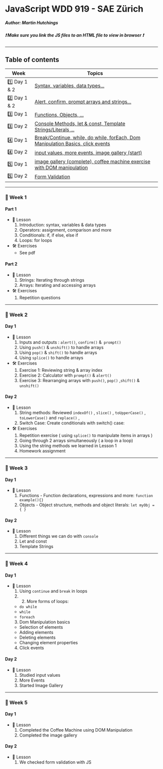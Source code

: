 # JavaScript WDD 919 - SAE Zürich
##### Author: Martin Hutchings
##### :exclamation: Make sure you link the JS files to an HTML file to view in browser :exclamation:
---
## Table of contents
|Week   |Topics   |
| ---   | ---   |
|:one: Day 1 & 2|[Syntax, variables, data types...](https://github.com/stribis/javascript_wdd919#calendar-week-1-day-1)|
|:two: Day 1 & 2|[Alert, confirm, prompt arrays and strings...](https://github.com/stribis/javascript_wdd919#calendar-week-1-day-2)|
|:three: Day 1|[Functions, Objects, ...](https://github.com/stribis/javascript_wdd919#calendar-week-1-day-2)|
|:three: Day 2|[Console Methods, let & const, Template Strings/Literals ...](https://github.com/stribis/javascript_wdd919#calendar-week-1-day-2)|
|:four: Day 1|[Break/Continue, while, do while, forEach, Dom Manipulation Basics, click events ](https://github.com/stribis/javascript_wdd919#calendar-week-1-day-2)|
|:four: Day 2|[input values, more events, image gallery (start)](https://github.com/stribis/javascript_wdd919#calendar-week-1-day-2)|
|:five: Day 1|[image gallery (complete), coffee machine exercise with DOM manipulation](https://github.com/stribis/javascript_wdd919#calendar-week-1-day-2)|
|:five: Day 2|[Form Validation](https://github.com/stribis/javascript_wdd919#calendar-week-1-day-2)|

---
### :calendar: Week 1
#### Part 1
* :notebook: Lesson
  1. Introduction: syntax, variables & data types
  2. Operators: assignment, comparison and more
  3. Conditionals: if, if else, else if
  4. Loops: for loops
* :hammer_and_wrench: Exercises
  * See pdf
#### Part 2
* :notebook: Lesson
  1. Strings: Iterating through strings
  2. Arrays: Iterating and accessing arrays
* :hammer_and_wrench: Exercises
  1. Repetition questions
---
### :calendar: Week 2
#### Day 1
* :notebook: Lesson
  1. Inputs and outputs : `alert()`, `confirm()` &` prompt()`
  2. Using `push()` & `unshift()` to handle arrays
  3. Using `pop()` & `shift()` to handle arrays
  4. Using `splice()` to handle arrays
* :hammer_and_wrench: Exercises
  1. Exercise 1: Reviewing string & array index
  2. Exercise 2: Calculator with `prompt()` & `alert()`
  3. Exercise 3: Rearranging arrays with `push()`, `pop()` ,`shift()` & `unshift()`
#### Day 2
* :notebook: Lesson
  1. String methods: Reviewed `indexOf()` , `slice()` , `toUpperCase()` , `toLowerCase()` and `replace()` , 
  2. Switch Case: Create conditionals with switch() case:
* :hammer_and_wrench: Exercises
  1. Repetition exercise ( using `splice()` to manipulate items in arrays )
  2. Going through 2 arrays simultaneously ( a loop in a loop)
  3. Using the string methods we learned in Lesson 1
  4. Homework assignment
---
### :calendar: Week 3
#### Day 1
* :notebook: Lesson
  1. Functions - Function declarations, expressions and more: `function example(){}` 
  2. Objects - Object structure, methods and object literals: `let myObj = { }` 
#### Day 2
* :notebook: Lesson
  1. Different things we can do with `console`
  2. Let and const 
  3. Template Strings

---
### :calendar: Week 4
#### Day 1
* :notebook: Lesson
  1. Using `continue` and `break` in loops 
  2.  2. More forms of loops:
    * `do while` 
    * `while` 
    * `foreach` 
  3. Dom Manipulation basics
    * Selection of elements
    * Adding elements
    * Deleting elements
    * Changing element properties
  4. Click events

#### Day 2
* :notebook: Lesson
  1. Studied input values
  2. More Events
  3. Started Image Gallery
  
---
### :calendar: Week 5
#### Day 1
* :notebook: Lesson
  1. Completed the Coffee Machine using DOM Manipulation
  2. Completed the image gallery

#### Day 2
* :notebook: Lesson
  1. We checked form validation with JS
